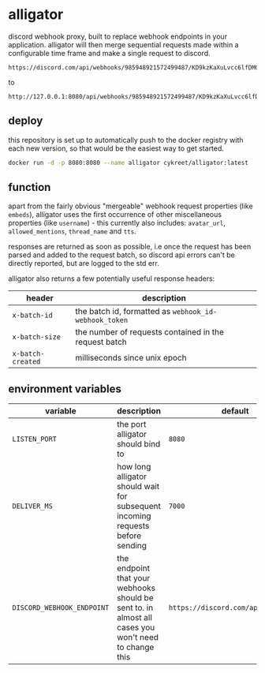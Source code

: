 # alligator

discord webhook proxy, built to replace webhook endpoints in your application. alligator will then merge sequential requests made within a configurable time frame and make a single request to discord.

```
https://discord.com/api/webhooks/985948921572499487/KD9kzKaXuLvcc6lfDMQsUd4h8DCyow45JIF2scb8IOdwQsx9lVJXoIoBwghF38lAQP8w
```

to

```
http://127.0.0.1:8080/api/webhooks/985948921572499487/KD9kzKaXuLvcc6lfDMQsUd4h8DCyow45JIF2scb8IOdwQsx9lVJXoIoBwghF38lAQP8w
```

## deploy

this repository is set up to automatically push to the docker registry with each new version, so that would be the easiest way to get started.

```bash
docker run -d -p 8080:8080 --name alligator cykreet/alligator:latest
```

## function

apart from the fairly obvious "mergeable" webhook request properties (like `embeds`), alligator uses the first occurrence of other miscellaneous properties (like `username`) - this currently also includes: `avatar_url`, `allowed_mentions`, `thread_name` and `tts`.

responses are returned as soon as possible, i.e once the request has been parsed and added to the request batch, so discord api errors can't be directly reported, but are logged to the std err.

alligator also returns a few potentially useful response headers:

| header            | description                                           |
| ----------------- | ----------------------------------------------------- |
| `x-batch-id`      | the batch id, formatted as `webhook_id-webhook_token` |
| `x-batch-size`    | the number of requests contained in the request batch |
| `x-batch-created` | milliseconds since unix epoch                         |

## environment variables

| variable                   | description                                                                                          | default                             |
| -------------------------- | ---------------------------------------------------------------------------------------------------- | ----------------------------------- |
| `LISTEN_PORT`              | the port alligator should bind to                                                                    | `8080`                              |
| `DELIVER_MS`               | how long alligator should wait for subsequent incoming requests before sending                       | `7000`                              |
| `DISCORD_WEBHOOK_ENDPOINT` | the endpoint that your webhooks should be sent to. in almost all cases you won't need to change this | `https://discord.com/api/webhooks/` |
